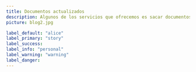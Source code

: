 ```yaml
---
title: Documentos actualizados
description: Algunos de los servicios que ofrecemos es sacar documentos oficiales actualizados como el Acta de nacimiento, curp actualizada, Cita para RFC o para INE, numero de seguro social, entre algunos otro. Puedes consultar con nosotros en nuestro local.
picture: blog2.jpg

label_default: "alice" 
label_primary: "story"
label_success: 
label_info: "personal"
label_warning: "warning"
label_danger: 
---
```

